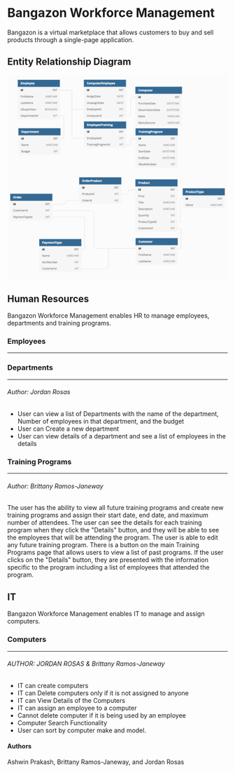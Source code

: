 # Bangazon Workforce Management
Bangazon is a virtual marketplace that allows customers to buy and sell products through a single-page application.


## Entity Relationship Diagram
![Image of the Entity Relationship Diagram](/ERD.png)

## Human Resources

Bangazon Workforce Management enables HR to manage employees, departments and training programs.

### Employees
---

### Departments
---
###### Author: Jordan Rosas
- User can view a list of Departments with the name of the department, Number of employees in that department, and the budget
- User can Create a new department 
- User can view details of a department and see a list of employees in the details

### Training Programs
---
###### Author: Brittany Ramos-Janeway
The user has the ability to view all future training programs and create new training programs and assign their start date, end date, and maximum number of attendees. The user can see the details for each training program when they click the "Details" button, and they will be able to see the employees that will be attending the program. The user is able to edit any future training program.
There is a button on the main Training Programs page that allows users to view a list of past programs. If the user clicks on the "Details" button, they are presented with the information specific to the program including a list of employees that attended the program.


## IT
Bangazon Workforce Management enables IT to manage and assign computers.

### Computers
---
###### AUTHOR: JORDAN ROSAS & Brittany Ramos-Janeway
- IT can create computers
- IT can Delete computers only if it is not assigned to anyone
- IT can View Details of the Computers
- IT can assign an employee to a computer 
- Cannot delete computer if it is being used by an employee
- Computer Search Functionality
- User can sort by computer make and model.

#### Authors
Ashwin Prakash, Brittany Ramos-Janeway, and Jordan Rosas
